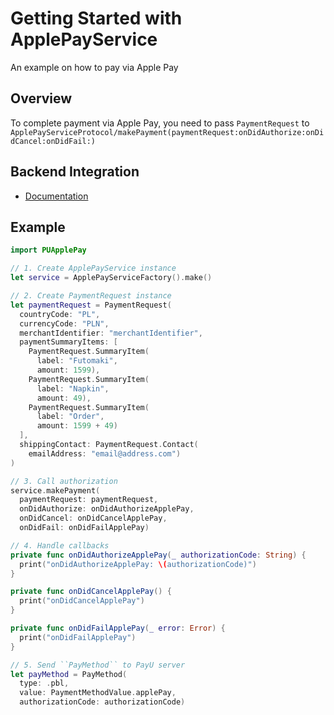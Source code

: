 # Getting Started with ApplePayService

An example on how to pay via Apple Pay

## Overview

To complete payment via Apple Pay, you need to pass ``PaymentRequest`` to ``ApplePayServiceProtocol/makePayment(paymentRequest:onDidAuthorize:onDidCancel:onDidFail:)``

## Backend Integration

* [Documentation](https://developers.payu.com/en/apple_pay.html)

## Example

```swift
import PUApplePay

// 1. Create ApplePayService instance
let service = ApplePayServiceFactory().make()

// 2. Create PaymentRequest instance
let paymentRequest = PaymentRequest(
  countryCode: "PL",
  currencyCode: "PLN",
  merchantIdentifier: "merchantIdentifier",
  paymentSummaryItems: [
    PaymentRequest.SummaryItem(
      label: "Futomaki",
      amount: 1599),
    PaymentRequest.SummaryItem(
      label: "Napkin",
      amount: 49),
    PaymentRequest.SummaryItem(
      label: "Order",
      amount: 1599 + 49)
  ],
  shippingContact: PaymentRequest.Contact(
    emailAddress: "email@address.com")
)

// 3. Call authorization
service.makePayment(
  paymentRequest: paymentRequest,
  onDidAuthorize: onDidAuthorizeApplePay,
  onDidCancel: onDidCancelApplePay,
  onDidFail: onDidFailApplePay)

// 4. Handle callbacks
private func onDidAuthorizeApplePay(_ authorizationCode: String) {
  print("onDidAuthorizeApplePay: \(authorizationCode)")
}

private func onDidCancelApplePay() {
  print("onDidCancelApplePay")
}

private func onDidFailApplePay(_ error: Error) {
  print("onDidFailApplePay")
}

// 5. Send ``PayMethod`` to PayU server
let payMethod = PayMethod(
  type: .pbl,
  value: PaymentMethodValue.applePay,
  authorizationCode: authorizationCode)

```
